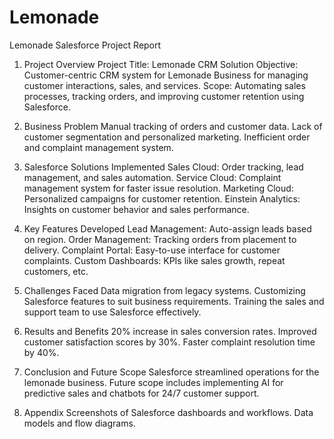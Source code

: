 # Lemonade
Lemonade Salesforce Project Report
1. Project Overview
      Project Title: Lemonade CRM Solution
      Objective: Customer-centric CRM system for Lemonade Business for managing customer interactions, sales, and services.
      Scope: Automating sales processes, tracking orders, and improving customer retention using Salesforce.
   
3. Business Problem
      Manual tracking of orders and customer data.
      Lack of customer segmentation and personalized marketing.
      Inefficient order and complaint management system.
   
4. Salesforce Solutions Implemented
      Sales Cloud: Order tracking, lead management, and sales automation.
      Service Cloud: Complaint management system for faster issue resolution.
      Marketing Cloud: Personalized campaigns for customer retention.
      Einstein Analytics: Insights on customer behavior and sales performance.
   
5. Key Features Developed
      Lead Management: Auto-assign leads based on region.
      Order Management: Tracking orders from placement to delivery.
      Complaint Portal: Easy-to-use interface for customer complaints.
      Custom Dashboards: KPIs like sales growth, repeat customers, etc.
   
6. Challenges Faced
      Data migration from legacy systems.
      Customizing Salesforce features to suit business requirements.
      Training the sales and support team to use Salesforce effectively.
   
7. Results and Benefits
      20% increase in sales conversion rates.
      Improved customer satisfaction scores by 30%.
      Faster complaint resolution time by 40%.
   
8. Conclusion and Future Scope
      Salesforce streamlined operations for the lemonade business.
      Future scope includes implementing AI for predictive sales and chatbots for 24/7 customer support.
   
9. Appendix
      Screenshots of Salesforce dashboards and workflows.
      Data models and flow diagrams.
